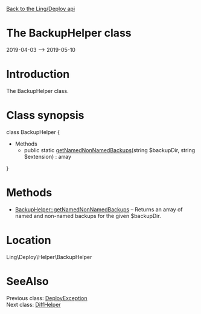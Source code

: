 [Back to the Ling/Deploy api](https://github.com/lingtalfi/Deploy/blob/master/doc/api/Ling/Deploy.md)



The BackupHelper class
================
2019-04-03 --> 2019-05-10






Introduction
============

The BackupHelper class.



Class synopsis
==============


class <span class="pl-k">BackupHelper</span>  {

- Methods
    - public static [getNamedNonNamedBackups](https://github.com/lingtalfi/Deploy/blob/master/doc/api/Ling/Deploy/Helper/BackupHelper/getNamedNonNamedBackups.md)(string $backupDir, string $extension) : array

}






Methods
==============

- [BackupHelper::getNamedNonNamedBackups](https://github.com/lingtalfi/Deploy/blob/master/doc/api/Ling/Deploy/Helper/BackupHelper/getNamedNonNamedBackups.md) &ndash; Returns an array of named and non-named backups for the given $backupDir.





Location
=============
Ling\Deploy\Helper\BackupHelper


SeeAlso
==============
Previous class: [DeployException](https://github.com/lingtalfi/Deploy/blob/master/doc/api/Ling/Deploy/Exception/DeployException.md)<br>Next class: [DiffHelper](https://github.com/lingtalfi/Deploy/blob/master/doc/api/Ling/Deploy/Helper/DiffHelper.md)<br>
